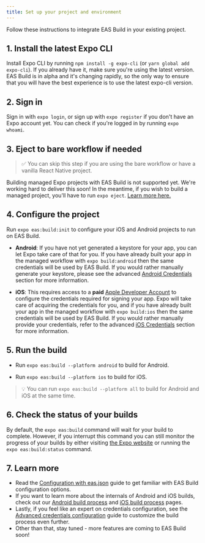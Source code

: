 ```yaml
---
title: Set up your project and environment
---
```


Follow these instructions to integrate EAS Build in your existing project.

## 1. Install the latest Expo CLI

Install Expo CLI by running `npm install -g expo-cli` (or `yarn global add expo-cli`). If you already have it, make sure you're using the latest version. EAS Build is in alpha and it's changing rapidly, so the only way to ensure that you will have the best experience is to use the latest expo-cli version.

## 2. Sign in

Sign in with `expo login`, or sign up with `expo register` if you don't have an Expo account yet. You can check if you're logged in by running `expo whoami`.

## 3. Eject to bare workflow if needed

> ✅ You can skip this step if you are using the bare workflow or have a vanilla React Native project.

Building managed Expo projects with EAS Build is not supported yet. We're working hard to deliver this soon! In the meantime, if you wish to build a managed project, you'll have to run `expo eject`. [Learn more here.](../../workflow/customizing/)

## 4. Configure the project

Run `expo eas:build:init` to configure your iOS and Android projects to run on EAS Build.

- **Android**: If you have not yet generated a keystore for your app, you can let Expo take care of that for you. If you have already built your app in the managed workflow with `expo build:android` then the same credentials will be used by EAS Build. If you would rather manually generate your keystore, please see the advanced [Android Credentials](../advanced-credentials-configuration/#android-credentials) section for more information.

- **iOS**: This requires access to a **paid** [Apple Developer Account](https://developer.apple.com/programs) to configure the credentials required for signing your app. Expo will take care of acquiring the credentials for you, and if you have already built your app in the managed workflow with `expo build:ios` then the same credentials will be used by EAS Build. If you would rather manually provide your credentials, refer to the advanced [iOS Credentials](../advanced-credentials-configuration/#ios-credentials) section for more information.

## 5. Run the build

- Run `expo eas:build --platform android` to build for Android.

- Run `expo eas:build --platform ios` to build for iOS.

> 💡 You can run `expo eas:build --platform all` to build for Android and iOS at the same time.

## 6. Check the status of your builds

By default, the `expo eas:build` command will wait for your build to complete. However, if you interrupt this command you can still monitor the progress of your builds by either visiting [the Expo website](https://expo.io/) or running the `expo eas:build:status` command.

## 7. Learn more

- Read the [Configuration with eas.json](../eas-json/) guide to get familiar with EAS Build configuration options.
- If you want to learn more about the internals of Android and iOS builds, check out our [Android build process](../android-builds/) and [iOS build process](../ios-builds/) pages.
- Lastly, if you feel like an expert on credentials configuration, see the [Advanced credentials configuration](../advanced-credentials-configuration/) guide to customize the build process even further.
- Other than that, stay tuned - more features are coming to EAS Build soon!

